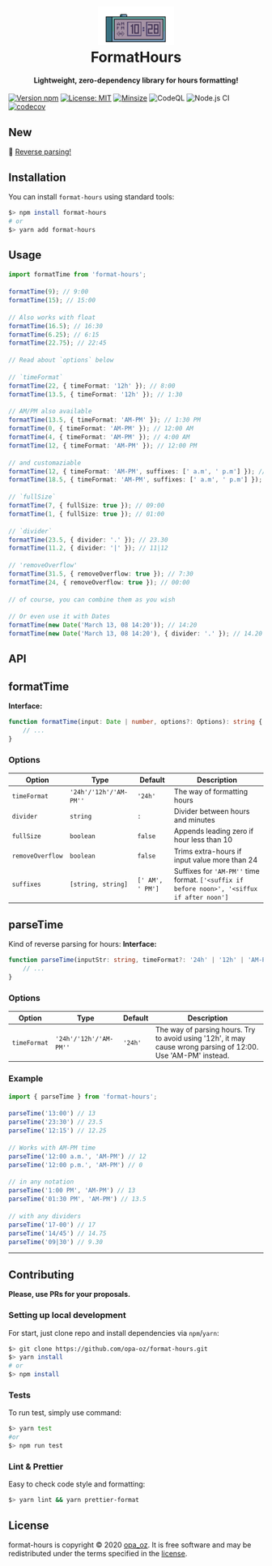 <h1 align="center">  
  <img src="/DigitalClocks.png" width="150"/>
  <br>  
  FormatHours 
</h1>  

<h4 align="center">Lightweight, zero-dependency library for hours formatting!</h4>  



[![Version npm][version]](https://www.npmjs.com/package/format-hours)
[![License: MIT][license]](https://opensource.org/licenses/MIT)
[![Minsize][minsize]](https://www.npmjs.com/package/format-hours)
![CodeQL](https://github.com/opa-oz/format-hours/workflows/CodeQL/badge.svg?branch=main)
![Node.js CI](https://github.com/opa-oz/format-hours/workflows/Node.js%20CI/badge.svg?branch=main)
[![codecov](https://codecov.io/gh/opa-oz/format-hours/branch/main/graph/badge.svg)](https://codecov.io/gh/opa-oz/format-hours)


## New
🎉 [Reverse parsing!](#example)


## Installation
You can install `format-hours` using standard tools:
```bash
$> npm install format-hours
# or
$> yarn add format-hours
```

## Usage
```typescript
import formatTime from 'format-hours';

formatTime(9); // 9:00
formatTime(15); // 15:00

// Also works with float
formatTime(16.5); // 16:30
formatTime(6.25); // 6:15
formatTime(22.75); // 22:45

// Read about `options` below

// `timeFormat`
formatTime(22, { timeFormat: '12h' }); // 8:00
formatTime(13.5, { timeFormat: '12h' }); // 1:30

// AM/PM also available
formatTime(13.5, { timeFormat: 'AM-PM' }); // 1:30 PM
formatTime(0, { timeFormat: 'AM-PM' }); // 12:00 AM
formatTime(4, { timeFormat: 'AM-PM' }); // 4:00 AM
formatTime(12, { timeFormat: 'AM-PM' }); // 12:00 PM

// and customaziable
formatTime(12, { timeFormat: 'AM-PM', suffixes: [' a.m', ' p.m'] }); // 12:00 p.m.
formatTime(18.5, { timeFormat: 'AM-PM', suffixes: [' a.m', ' p.m'] }); // 6:30 p.m.

// `fullSize`
formatTime(7, { fullSize: true }); // 09:00
formatTime(1, { fullSize: true }); // 01:00

// `divider`
formatTime(23.5, { divider: '.' }); // 23.30
formatTime(11.2, { divider: '|' }); // 11|12

// 'removeOverflow'
formatTime(31.5, { removeOverflow: true }); // 7:30
formatTime(24, { removeOverflow: true }); // 00:00

// of course, you can combine them as you wish

// Or even use it with Dates
formatTime(new Date('March 13, 08 14:20')); // 14:20
formatTime(new Date('March 13, 08 14:20'), { divider: '.' }); // 14.20
```

## API

## formatTime
**Interface:**
```typescript
function formatTime(input: Date | number, options?: Options): string {
    // ...
}
```

### Options
|**Option**| **Type** | **Default** | **Description** |
|--|--|--|--|
| `timeFormat` | `'24h'/'12h'/'AM-PM''` | `'24h'` | The way of formatting hours |
| `divider` | `string` | `:` | Divider between hours and minutes |
| `fullSize` | `boolean` | `false` | Appends leading zero if hour less than 10 |
| `removeOverflow` | `boolean` | `false` | Trims extra-hours if input value more than 24 |
| `suffixes` | `[string, string]` | `[' AM', ' PM']` | Suffixes for `'AM-PM''` time format. `['<suffix if before noon>', '<siffux if after noon']` |

## parseTime
Kind of reverse parsing for hours:
**Interface:**
```typescript
function parseTime(inputStr: string, timeFormat?: '24h' | '12h' | 'AM-PM'): string {
    // ...
}
```

### Options
|**Option**| **Type** | **Default** | **Description** |
|--|--|--|--|
| `timeFormat` | `'24h'/'12h'/'AM-PM''` | `'24h'` | The way of parsing hours. Try to avoid using '12h', it may cause wrong parsing of 12:00. Use 'AM-PM' instead.|


### Example
```typescript
import { parseTime } from 'format-hours';

parseTime('13:00') // 13
parseTime('23:30') // 23.5
parseTime('12:15') // 12.25

// Works with AM-PM time
parseTime('12:00 a.m.', 'AM-PM') // 12
parseTime('12:00 p.m.', 'AM-PM') // 0

// in any notation
parseTime('1:00 PM', 'AM-PM') // 13
parseTime('01:30 PM', 'AM-PM') // 13.5

// with any dividers
parseTime('17-00') // 17
parseTime('14/45') // 14.75
parseTime('09|30') // 9.30

```

----
## Contributing
**Please, use PRs for your proposals.**

### Setting up local development
For start, just clone repo and install dependencies via `npm`/`yarn`:
```bash
$> git clone https://github.com/opa-oz/format-hours.git
$> yarn install
# or
$> npm install
```

### Tests
To run test, simply use command:
```bash
$> yarn test
#or
$> npm run test
```

### Lint & Prettier
Easy to check code style and formatting:
```bash
$> yarn lint && yarn prettier-format
```

## License
format-hours is copyright © 2020 [opa_oz](https://github.com/opa-oz). It is free software and may be redistributed under the terms specified in the [license](LICENSE).

[version]: http://img.shields.io/npm/v/format-hours.svg?style=flat-square
[license]: https://img.shields.io/badge/License-MIT-yellow.svg?style=flat-square
[pr]: https://img.shields.io/badge/PRs-welcome-brightgreen.svg?style=flat-square
[minsize]: https://img.shields.io/bundlephobia/min/format-hours?style=flat-square
